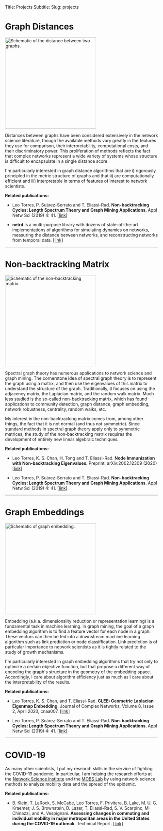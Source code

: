 Title: Projects
Subtitle: 
Slug: projects


# Graph Distances

<div class="project-pic">
<img class="project-img"
    alt="Schematic of the distance between two graphs."
    src="../images/distance.jpg"
    height="300"/>
</div>

Distances between graphs have been considered extensively in the network
science literature, though the available methods vary greatly in the
features they use for comparison, their interpretability, computational
costs, and their discriminatory power.  This proliferation of methods
reflects the fact that complex networks represent a wide variety of systems
whose structure is difficult to encapsulate in a single distance score.

I'm particularly interested in graph distance algorithms that are i)
rigorously principled in the metric structure of graphs and that ii) are
computationally efficient and iii) interpretable in terms of features of
interest to network scientists. 

**Related publications:**

+ Leo Torres, P. Suárez-Serrato and T. Eliassi-Rad. **Non-backtracking
  Cycles: Length Spectrum Theory and Graph Mining Applications**. Appl Netw
  Sci (2019) 4: 41. [[link]](https://doi.org/10.1007/s41109-019-0147-y)

+ **netrd** is a multi-purpose library with dozens of state-of-the-art
  implementations of algorithms for simulating dynamics on networks,
  measuring the distance between networks, and reconstructing networks from
  temporal data. [[link]](https://github.com/netsiphd/netrd)


------------------------------------------------------------

# Non-backtracking Matrix

<div class="project-pic">
<img class="project-img"
    alt="Schematic of the non-backtracking matrix."
    src="../images/nbm.jpg"
    height="300" />
</div>

Spectral graph theory has numerous applications to network science and
graph mining. The cornerstone idea of spectral graph theory is to represent
the graph using a matrix, and then use the eigenvalues of this matrix to
understand the structure of the graph. Traditionally, it focuses on using
the adjacency matrix, the Laplacian matrix, and the random walk
matrix. Much less studied is the so-called non-backtracking matrix, which
has found applications to community detection, graph distance, graph
embedding, network robustness, centrality, random walks, etc.

My interest in the non-backtracking matrix comes from, among other things,
the fact that it is not normal (and thus not symmetric). Since standard
methods in spectral graph theory apply only to symmetric matrices, the
study of the non-backtracking matrix requires the development of entirely
new linear algebraic techniques.

**Related publications:**

+ Leo Torres, K. S. Chan, H. Tong and T. Eliassi-Rad. **Node Immunization
  with Non-backtracking Eigenvalues**. Preprint. arXiv:2002.12309 (2020)
  [[link]](https://arxiv.org/abs/2002.12309)

+ Leo Torres, P. Suárez-Serrato and T. Eliassi-Rad. **Non-backtracking
  Cycles: Length Spectrum Theory and Graph Mining Applications**. Appl Netw
  Sci (2019) 4: 41. [[link]](https://doi.org/10.1007/s41109-019-0147-y)


------------------------------------------------------------

# Graph Embeddings

<div class="project-pic">
<img class="project-img"
    alt="Schematic of graph embedding."
    src="../images/embedding.jpg"
    height="300" />
</div>

Embedding (a.k.a. dimensionality reduction or representation learning) is a
fundamental task in machine learning.  In graph mining, the goal of a graph
embedding algorithm is to find a feature vector for each node in a
graph. These vectors can then be fed into a downstream machine learning
algorithm such as link prediction or node classiffication. Link prediction
is of particular importance to network scientists as it is tightly related
to the study of growth mechanisms. 

I'm particularly interested in graph embedding algorithms that try not only
to optimize a certain objective function, but that propose a different way
of encoding the graph's structure in the geometry of the embedding
space. Accordingly, I care about algorithm efficiency just as much as I
care about the interpretability of the results.

**Related publications:**

+ Leo Torres, K. S. Chan, and T. Eliassi-Rad. **GLEE: Geometric Laplacian
  Eigenmap Embedding**. Journal of Complex Networks, Volume 8, Issue 2,
  April 2020,
  cnaa007. [[link]](https://academic.oup.com/comnet/article/8/2/cnaa007/5775302?guestAccessKey=a6a1e399-bc7d-48db-82ad-5a3beabd81bf)

+ Leo Torres, P. Suárez-Serrato and T. Eliassi-Rad. **Non-backtracking
  Cycles: Length Spectrum Theory and Graph Mining Applications**. Appl Netw
  Sci (2019) 4: 41. [[link]](https://doi.org/10.1007/s41109-019-0147-y)


------------------------------------------------------------

# COVID-19

As many other scientists, I put my research skills in the service of
fighting the COVID-19 pandemic. In particular, I am helping the research
efforts at the [Network Science
Institute](https://www.networkscienceinstitute.org/covid-19) and the [MOBS
Lab](http://mobs-lab.org/) by using network science methods to analyze
mobility data and the spread of the epidemic.

**Related publications:**

+ B. Klein, T. LaRock, S. McCabe, Leo Torres, F. Privitera, B. Lake,
  M. U. G. Kraemer, J. S. Brownstein, D. Lazer, T. Eliassi-Rad,
  S. V. Scarpino, M- Chinazzi, and A. Vespignani. **Assessing changes in
  commuting and individual mobility in major metropolitan areas in the
  United States during the COVID-19 outbreak**. Technical
  Report. [[link]](https://www.mobs-lab.org/uploads/6/7/8/7/6787877/assessing_mobility_changes_in_the_united_states_during_the_covid_19_outbreak.pdf)

